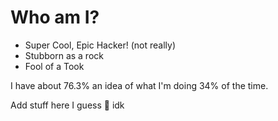 # Who am I?
- Super Cool, Epic Hacker! (not really)
- Stubborn as a rock
- Fool of a Took

I have about 76.3% an idea of what I'm doing 34% of the time.

Add stuff here I guess 🤷 idk
